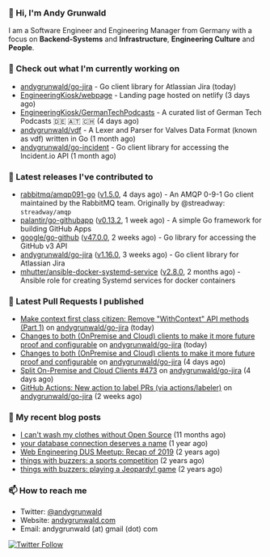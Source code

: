 ### 👋 Hi, I'm Andy Grunwald

I am a Software Engineer and Engineering Manager from Germany with a focus on **Backend-Systems** and **Infrastructure**, **Engineering Culture** and **People**.

### 👷 Check out what I'm currently working on


- [andygrunwald/go-jira](https://github.com/andygrunwald/go-jira) - Go client library for Atlassian Jira (today)
- [EngineeringKiosk/webpage](https://github.com/EngineeringKiosk/webpage) - Landing page hosted on netlify (3 days ago)
- [EngineeringKiosk/GermanTechPodcasts](https://github.com/EngineeringKiosk/GermanTechPodcasts) - A curated list of German Tech Podcasts 🇩🇪 🇦🇹 🇨🇭 (4 days ago)
- [andygrunwald/vdf](https://github.com/andygrunwald/vdf) - A Lexer and Parser for Valves Data Format (known as vdf) written in Go (1 month ago)
- [andygrunwald/go-incident](https://github.com/andygrunwald/go-incident) - Go client library for accessing the Incident.io API (1 month ago)

### 🔭 Latest releases I've contributed to


- [rabbitmq/amqp091-go](https://github.com/rabbitmq/amqp091-go) ([v1.5.0](https://github.com/rabbitmq/amqp091-go/releases/tag/v1.5.0), 4 days ago) - An AMQP 0-9-1 Go client maintained by the RabbitMQ team. Originally by @streadway: `streadway/amqp`
- [palantir/go-githubapp](https://github.com/palantir/go-githubapp) ([v0.13.2](https://github.com/palantir/go-githubapp/releases/tag/v0.13.2), 1 week ago) - A simple Go framework for building GitHub Apps
- [google/go-github](https://github.com/google/go-github) ([v47.0.0](https://github.com/google/go-github/releases/tag/v47.0.0), 2 weeks ago) - Go library for accessing the GitHub v3 API
- [andygrunwald/go-jira](https://github.com/andygrunwald/go-jira) ([v1.16.0](https://github.com/andygrunwald/go-jira/releases/tag/v1.16.0), 3 weeks ago) - Go client library for Atlassian Jira
- [mhutter/ansible-docker-systemd-service](https://github.com/mhutter/ansible-docker-systemd-service) ([v2.8.0](https://github.com/mhutter/ansible-docker-systemd-service/releases/tag/v2.8.0), 2 months ago) - Ansible role for creating Systemd services for docker containers

### 🔨 Latest Pull Requests I published


- [Make context first class citizen: Remove &#34;WithContext&#34; API methods (Part 1)](https://github.com/andygrunwald/go-jira/pull/513) on [andygrunwald/go-jira](https://github.com/andygrunwald/go-jira) (today)
- [Changes to both (OnPremise and Cloud) clients to make it more future proof and configurable](https://github.com/andygrunwald/go-jira/pull/509) on [andygrunwald/go-jira](https://github.com/andygrunwald/go-jira) (today)
- [Changes to both (OnPremise and Cloud) clients to make it more future proof and configurable](https://github.com/andygrunwald/go-jira/pull/504) on [andygrunwald/go-jira](https://github.com/andygrunwald/go-jira) (4 days ago)
- [Split On-Premise and Cloud Clients #473](https://github.com/andygrunwald/go-jira/pull/503) on [andygrunwald/go-jira](https://github.com/andygrunwald/go-jira) (4 days ago)
- [GitHub Actions: New action to label PRs (via actions/labeler)](https://github.com/andygrunwald/go-jira/pull/497) on [andygrunwald/go-jira](https://github.com/andygrunwald/go-jira) (2 weeks ago)

### 📝 My recent blog posts


- [I can&#39;t wash my clothes without Open Source](https://andygrunwald.com/blog/i-cant-wash-my-clothes-without-open-source/) (11 months ago)
- [your database connection deserves a name](https://andygrunwald.com/blog/your-database-connection-deserves-a-name/) (1 year ago)
- [Web Engineering DUS Meetup: Recap of 2019](https://andygrunwald.com/blog/web-engineering-dus-recap-of-2019/) (2 years ago)
- [things with buzzers: a sports competition](https://andygrunwald.com/blog/things-with-buzzers-a-sports-competition/) (2 years ago)
- [things with buzzers: playing a Jeopardy! game](https://andygrunwald.com/blog/things-with-buzzers-playing-a-jeopardy-game/) (2 years ago)

### 📫 How to reach me

- Twitter: [@andygrunwald](https://twitter.com/andygrunwald)
- Website: [andygrunwald.com](https://andygrunwald.com)
- Email: andygrunwald (at) gmail (dot) com

[![Twitter Follow](https://img.shields.io/twitter/follow/andygrunwald?label=Follow&style=social)](https://twitter.com/andygrunwald)
